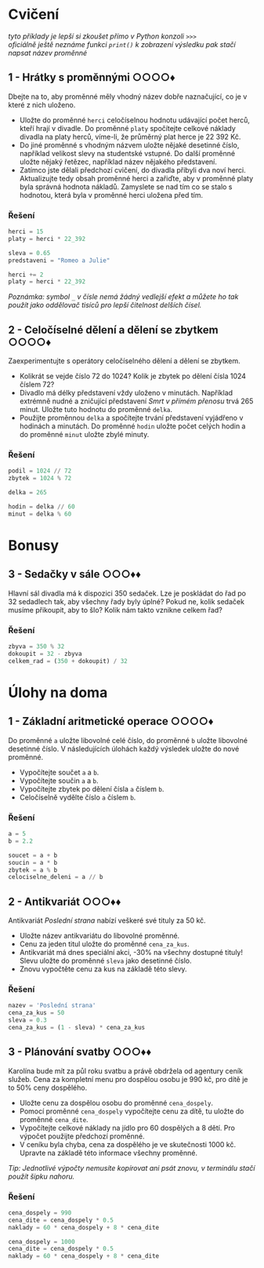 # Cvičení

*tyto příklady je lepší si zkoušet přímo v Python konzoli `>>> `*  
*oficiálně ještě neznáme funkci `print()`*
*k zobrazení výsledku pak stačí napsat název proměnné*

## 1 - Hrátky s proměnnými ○○○○♦

Dbejte na to, aby proměnné měly vhodný název dobře naznačující, co je v které z nich uloženo.

- Uložte do proměnné `herci` celočíselnou hodnotu udávající počet herců, kteří hrají v divadle. Do proměnné `platy`
  spočítejte celkové náklady divadla na platy herců, víme-li, že průměrný plat herce je 22 392 Kč.
- Do jiné proměnné s vhodným názvem uložte nějaké desetinné číslo, například velikost slevy na studentské vstupné. Do
  další proměnné uložte nějaký řetězec, například název nějakého představení.
- Zatímco jste dělali předchozí cvičení, do divadla přibyli dva noví herci. Aktualizujte tedy obsah proměnné herci a
  zařiďte, aby v proměnné platy byla správná hodnota nákladů. Zamyslete se nad tím co se stalo s hodnotou, která byla v
  proměnné herci uložena před tím.

### Řešení

```python
herci = 15
platy = herci * 22_392

sleva = 0.65
predstaveni = "Romeo a Julie"

herci += 2
platy = herci * 22_392
```

*Poznámka: symbol `_` v čísle nemá žádný vedlejší efekt a můžete ho tak použít jako oddělovač tisíců pro lepší čitelnost
delších čísel.*

## 2 - Celočíselné dělení a dělení se zbytkem ○○○○♦

Zaexperimentujte s operátory celočíselného dělení a dělení se zbytkem.

- Kolikrát se vejde číslo 72 do 1024? Kolik je zbytek po dělení čísla 1024 číslem 72?
- Divadlo má délky představení vždy uloženo v minutách. Například extrémně nudné a zničující představení *Smrt v přímém
  přenosu* trvá 265 minut. Uložte tuto hodnotu do proměnné `delka`.
- Použijte proměnnou `delka` a spočítejte trvání představení vyjádřeno v hodinách a minutách. Do proměnné `hodin` uložte
  počet celých hodin a do proměnné `minut` uložte zbylé minuty.

### Řešení

```python
podil = 1024 // 72
zbytek = 1024 % 72

delka = 265

hodin = delka // 60
minut = delka % 60
```

# Bonusy

## 3 - Sedačky v sále ○○○♦♦

Hlavní sál divadla má k dispozici 350 sedaček. Lze je poskládat do řad po 32 sedadlech tak, aby všechny řady byly úplné?
Pokud ne, kolik sedaček musíme přikoupit, aby to šlo? Kolik nám takto vznikne celkem řad?

### Řešení

```python
zbyva = 350 % 32
dokoupit = 32 - zbyva
celkem_rad = (350 + dokoupit) / 32
```

# Úlohy na doma


## 1 - Základní aritmetické operace ○○○○♦

Do proměnné `a` uložte libovolné celé číslo, do proměnné `b` uložte libovolné desetinné číslo. V následujících úlohách každý výsledek uložte do nové proměnné.

- Vypočítejte součet `a` a `b`.
- Vypočítejte součin `a` a `b`.
- Vypočítejte zbytek po dělení čísla `a` číslem `b`.
- Celočíselně vydělte číslo `a` číslem `b`.

### Řešení

```python
a = 5
b = 2.2

soucet = a + b
soucin = a * b
zbytek = a % b
celociselne_deleni = a // b
```

## 2 - Antikvariát ○○○♦♦

Antikvariát *Poslední strana* nabízí veškeré své tituly za 50 kč.

- Uložte název antikvariátu do libovolné proměnné.
- Cenu za jeden titul uložte do proměnné `cena_za_kus`.
- Antikvariát má dnes speciální akci, -30% na všechny dostupné tituly! Slevu uložte do proměnné `sleva` jako desetinné číslo.
- Znovu vypočtěte cenu za kus na základě této slevy.

### Řešení

```python
nazev = 'Poslední strana'
cena_za_kus = 50
sleva = 0.3
cena_za_kus = (1 - sleva) * cena_za_kus
```

## 3 - Plánování svatby ○○○♦♦

Karolína bude mít za půl roku svatbu a právě obdržela od agentury ceník služeb. Cena za kompletní menu pro dospělou osobu je 990 kč, pro dítě je to 50% ceny dospělého.

- Uložte cenu za dospělou osobu do proměnné `cena_dospely`.
- Pomocí proměnné `cena_dospely` vypočítejte cenu za dítě, tu uložte do proměnné `cena_dite`.
- Vypočítejte celkové náklady na jídlo pro 60 dospělých a 8 dětí. Pro výpočet použijte předchozí proměnné.
- V ceníku byla chyba, cena za dospělého je ve skutečnosti 1000 kč. Upravte na základě této informace všechny proměnné.

*Tip: Jednotlivé výpočty nemusíte kopírovat ani psát znovu, v terminálu stačí použít šipku nahoru.*

### Řešení

```python
cena_dospely = 990
cena_dite = cena_dospely * 0.5
naklady = 60 * cena_dospely + 8 * cena_dite

cena_dospely = 1000
cena_dite = cena_dospely * 0.5
naklady = 60 * cena_dospely + 8 * cena_dite
```